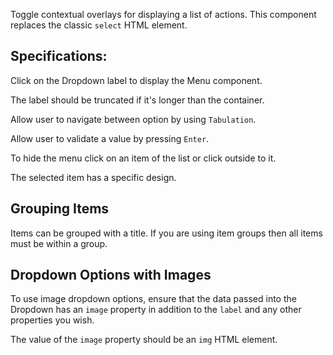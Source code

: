 Toggle contextual overlays for displaying a list of actions. This component replaces the classic `select` HTML element.

## Specifications:

Click on the Dropdown label to display the Menu component.

The label should be truncated if it's longer than the container.

Allow user to navigate between option by using `Tabulation`.

Allow user to validate a value by pressing `Enter`.

To hide the menu click on an item of the list or click outside to it.

The selected item has a specific design.

## Grouping Items
Items can be grouped with a title.
If you are using item groups then all items must be within a group.

## Dropdown Options with Images
To use image dropdown options, ensure that the data passed into the Dropdown has an `image` property in addition to the `label` and any other properties you wish.

The value of the `image` property should be an `img` HTML element.
